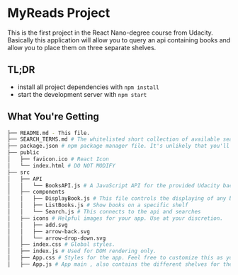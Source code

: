 # MyReads Project

This is the first project in the React Nano-degree course from Udacity. Basically this application will allow you to query an api
containing books and allow you to place them on three separate shelves. 

## TL;DR

* install all project dependencies with `npm install`
* start the development server with `npm start`

## What You're Getting
```bash
├── README.md - This file.
├── SEARCH_TERMS.md # The whitelisted short collection of available search terms for the app.
├── package.json # npm package manager file. It's unlikely that you'll need to modify this.
├── public
│   ├── favicon.ico # React Icon 
│   └── index.html # DO NOT MODIFY
├── src
│   ├── API
│   │   └── BooksAPI.js # A JavaScript API for the provided Udacity backend. Instructions for the methods are below.
│   ├── components
│   │   ├── DisplayBook.js # This file controls the displaying of any book in the app
│   │   ├── ListBooks.js # Show books on a specific shelf
│   │   └── Search.js # This connects to the api and searches
│   ├── icons # Helpful images for your app. Use at your discretion.
│   │   ├── add.svg
│   │   ├── arrow-back.svg
│   │   └── arrow-drop-down.svg
│   ├── index.css # Global styles. 
│   ├── index.js # Used for DOM rendering only.
│   ├── App.css # Styles for the app. Feel free to customize this as you desire.
│   ├── App.js # App main , also contains the different shelves for the books

```

